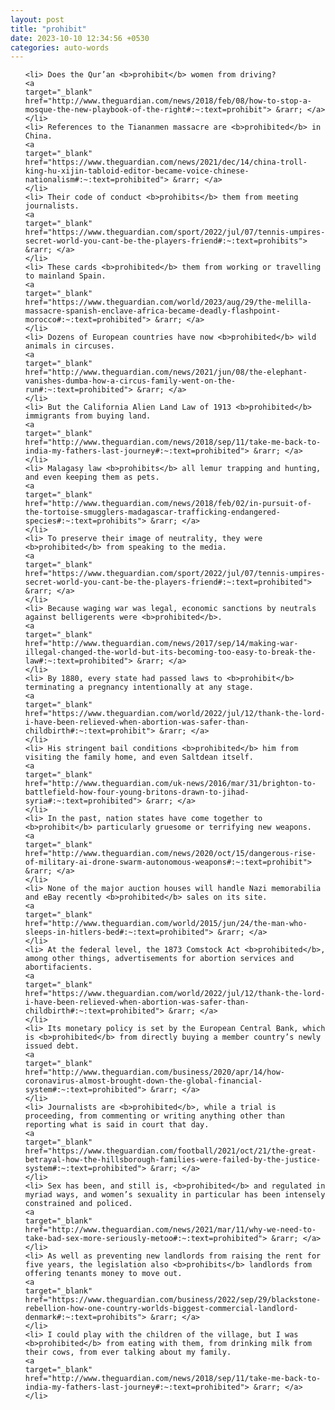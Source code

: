 ```yaml
---
layout: post
title: "prohibit"
date: 2023-10-10 12:34:56 +0530
categories: auto-words
---
```

<ol>

    <li> Does the Qur’an <b>prohibit</b> women from driving?
    <a 
    target="_blank" 
    href="http://www.theguardian.com/news/2018/feb/08/how-to-stop-a-mosque-the-new-playbook-of-the-right#:~:text=prohibit"> &rarr; </a>
    </li>
    <li> References to the Tiananmen massacre are <b>prohibited</b> in China.
    <a 
    target="_blank" 
    href="https://www.theguardian.com/news/2021/dec/14/china-troll-king-hu-xijin-tabloid-editor-became-voice-chinese-nationalism#:~:text=prohibited"> &rarr; </a>
    </li>
    <li> Their code of conduct <b>prohibits</b> them from meeting journalists.
    <a 
    target="_blank" 
    href="https://www.theguardian.com/sport/2022/jul/07/tennis-umpires-secret-world-you-cant-be-the-players-friend#:~:text=prohibits"> &rarr; </a>
    </li>
    <li> These cards <b>prohibited</b> them from working or travelling to mainland Spain.
    <a 
    target="_blank" 
    href="https://www.theguardian.com/world/2023/aug/29/the-melilla-massacre-spanish-enclave-africa-became-deadly-flashpoint-morocco#:~:text=prohibited"> &rarr; </a>
    </li>
    <li> Dozens of European countries have now <b>prohibited</b> wild animals in circuses.
    <a 
    target="_blank" 
    href="http://www.theguardian.com/news/2021/jun/08/the-elephant-vanishes-dumba-how-a-circus-family-went-on-the-run#:~:text=prohibited"> &rarr; </a>
    </li>
    <li> But the California Alien Land Law of 1913 <b>prohibited</b> immigrants from buying land.
    <a 
    target="_blank" 
    href="http://www.theguardian.com/news/2018/sep/11/take-me-back-to-india-my-fathers-last-journey#:~:text=prohibited"> &rarr; </a>
    </li>
    <li> Malagasy law <b>prohibits</b> all lemur trapping and hunting, and even keeping them as pets.
    <a 
    target="_blank" 
    href="http://www.theguardian.com/news/2018/feb/02/in-pursuit-of-the-tortoise-smugglers-madagascar-trafficking-endangered-species#:~:text=prohibits"> &rarr; </a>
    </li>
    <li> To preserve their image of neutrality, they were <b>prohibited</b> from speaking to the media.
    <a 
    target="_blank" 
    href="https://www.theguardian.com/sport/2022/jul/07/tennis-umpires-secret-world-you-cant-be-the-players-friend#:~:text=prohibited"> &rarr; </a>
    </li>
    <li> Because waging war was legal, economic sanctions by neutrals against belligerents were <b>prohibited</b>.
    <a 
    target="_blank" 
    href="http://www.theguardian.com/news/2017/sep/14/making-war-illegal-changed-the-world-but-its-becoming-too-easy-to-break-the-law#:~:text=prohibited"> &rarr; </a>
    </li>
    <li> By 1880, every state had passed laws to <b>prohibit</b> terminating a pregnancy intentionally at any stage.
    <a 
    target="_blank" 
    href="https://www.theguardian.com/world/2022/jul/12/thank-the-lord-i-have-been-relieved-when-abortion-was-safer-than-childbirth#:~:text=prohibit"> &rarr; </a>
    </li>
    <li> His stringent bail conditions <b>prohibited</b> him from visiting the family home, and even Saltdean itself.
    <a 
    target="_blank" 
    href="http://www.theguardian.com/uk-news/2016/mar/31/brighton-to-battlefield-how-four-young-britons-drawn-to-jihad-syria#:~:text=prohibited"> &rarr; </a>
    </li>
    <li> In the past, nation states have come together to <b>prohibit</b> particularly gruesome or terrifying new weapons.
    <a 
    target="_blank" 
    href="http://www.theguardian.com/news/2020/oct/15/dangerous-rise-of-military-ai-drone-swarm-autonomous-weapons#:~:text=prohibit"> &rarr; </a>
    </li>
    <li> None of the major auction houses will handle Nazi memorabilia and eBay recently <b>prohibited</b> sales on its site.
    <a 
    target="_blank" 
    href="http://www.theguardian.com/world/2015/jun/24/the-man-who-sleeps-in-hitlers-bed#:~:text=prohibited"> &rarr; </a>
    </li>
    <li> At the federal level, the 1873 Comstock Act <b>prohibited</b>, among other things, advertisements for abortion services and abortifacients.
    <a 
    target="_blank" 
    href="https://www.theguardian.com/world/2022/jul/12/thank-the-lord-i-have-been-relieved-when-abortion-was-safer-than-childbirth#:~:text=prohibited"> &rarr; </a>
    </li>
    <li> Its monetary policy is set by the European Central Bank, which is <b>prohibited</b> from directly buying a member country’s newly issued debt.
    <a 
    target="_blank" 
    href="http://www.theguardian.com/business/2020/apr/14/how-coronavirus-almost-brought-down-the-global-financial-system#:~:text=prohibited"> &rarr; </a>
    </li>
    <li> Journalists are <b>prohibited</b>, while a trial is proceeding, from commenting or writing anything other than reporting what is said in court that day.
    <a 
    target="_blank" 
    href="https://www.theguardian.com/football/2021/oct/21/the-great-betrayal-how-the-hillsborough-families-were-failed-by-the-justice-system#:~:text=prohibited"> &rarr; </a>
    </li>
    <li> Sex has been, and still is, <b>prohibited</b> and regulated in myriad ways, and women’s sexuality in particular has been intensely constrained and policed.
    <a 
    target="_blank" 
    href="http://www.theguardian.com/news/2021/mar/11/why-we-need-to-take-bad-sex-more-seriously-metoo#:~:text=prohibited"> &rarr; </a>
    </li>
    <li> As well as preventing new landlords from raising the rent for five years, the legislation also <b>prohibits</b> landlords from offering tenants money to move out.
    <a 
    target="_blank" 
    href="https://www.theguardian.com/business/2022/sep/29/blackstone-rebellion-how-one-country-worlds-biggest-commercial-landlord-denmark#:~:text=prohibits"> &rarr; </a>
    </li>
    <li> I could play with the children of the village, but I was <b>prohibited</b> from eating with them, from drinking milk from their cows, from ever talking about my family.
    <a 
    target="_blank" 
    href="http://www.theguardian.com/news/2018/sep/11/take-me-back-to-india-my-fathers-last-journey#:~:text=prohibited"> &rarr; </a>
    </li>